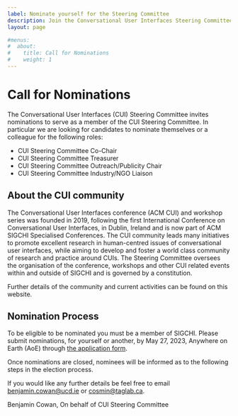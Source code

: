 ```yaml
---
label: Nominate yourself for the Steering Committee
description: Join the Conversational User Interfaces Steering Committee
layout: page

#menus:
#  about:
#    title: Call for Nominations
#    weight: 1
---
```


# Call for Nominations

The Conversational User Interfaces (CUI) Steering Committee invites nominations to serve as a member of the CUI Steering Committee. In particular we are looking for candidates to nominate themselves or a colleague for the following roles:

* CUI Steering Committee Co-Chair
* CUI Steering Committee Treasurer
* CUI Steering Committee Outreach/Publicity Chair
* CUI Steering Committee Industry/NGO Liaison

## About the CUI community

The Conversational User Interfaces conference (ACM CUI) and workshop series was founded in 2019, following the first International Conference on Conversational User Interfaces, in Dublin, Ireland and is now part of ACM SIGCHI Specialised Conferences.  The CUI community leads many initiatives to promote excellent research in human-centred issues of conversational user interfaces, while aiming to develop and foster a world class community of research and practice around CUIs. The Steering Committee oversees the organisation of the conference, workshops and other CUI related events within and outside of SIGCHI and is governed by a constitution.

Further details of the community and current activities can be found on this website.

## Nomination Process
To be eligible to be nominated you must be a member of SIGCHI. Please submit nominations, for yourself or another, by May 27, 2023, Anywhere on Earth (AoE) through <a href="https://forms.gle/jYhVcXGdLVk9PkFv6">the application form</a>.

Once nominations are closed, nominees will be informed as to the following steps in the election process.

If you would like any further details be feel free to email <a href="mailto:benjamin.cowan@ucd.ie">benjamin.cowan@ucd.ie</a> or <a href="mailto:cosmin@taglab.ca">cosmin@taglab.ca</a>.

Benjamin Cowan,
On behalf of CUI Steering Committee

